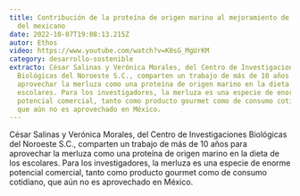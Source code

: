 ```yaml
---
title: Contribución de la proteína de origen marino al mejoramiento de la dieta
  del mexicano
date: 2022-10-07T19:08:13.215Z
autor: Ethos
video: https://www.youtube.com/watch?v=K0sG_MgUrKM
category: desarrollo-sostenible
extracto: César Salinas y Verónica Morales, del Centro de Investigaciones
  Biológicas del Noroeste S.C., comparten un trabajo de más de 10 años para
  aprovechar la merluza como una proteína de origen marino en la dieta de los
  escolares. Para los investigadores, la merluza es una especie de enorme
  potencial comercial, tanto como producto gourmet como de consumo cotidiano,
  que aún no es aprovechado en México.
---
```

<!--StartFragment-->

César Salinas y Verónica Morales, del Centro de Investigaciones Biológicas del Noroeste S.C., comparten un trabajo de más de 10 años para aprovechar la merluza como una proteína de origen marino en la dieta de los escolares. Para los investigadores, la merluza es una especie de enorme potencial comercial, tanto como producto gourmet como de consumo cotidiano, que aún no es aprovechado en México.

<!--EndFragment-->